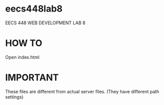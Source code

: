 # eecs448lab8
EECS 448 WEB DEVELOPMENT LAB 8

# HOW TO
Open index.html

# IMPORTANT
These files are different from actual server files. (They have different path settings)
